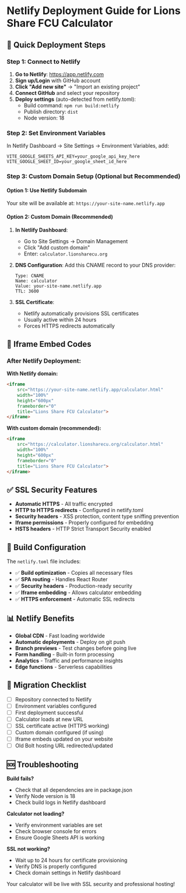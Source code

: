 # Netlify Deployment Guide for Lions Share FCU Calculator

## 🚀 Quick Deployment Steps

### Step 1: Connect to Netlify

1. **Go to Netlify**: https://app.netlify.com
2. **Sign up/Login** with GitHub account
3. **Click "Add new site"** → "Import an existing project"
4. **Connect GitHub** and select your repository
5. **Deploy settings** (auto-detected from netlify.toml):
   - Build command: `npm run build:netlify`
   - Publish directory: `dist`
   - Node version: 18

### Step 2: Set Environment Variables

In Netlify Dashboard → Site Settings → Environment Variables, add:

```
VITE_GOOGLE_SHEETS_API_KEY=your_google_api_key_here
VITE_GOOGLE_SHEET_ID=your_google_sheet_id_here
```

### Step 3: Custom Domain Setup (Optional but Recommended)

#### Option 1: Use Netlify Subdomain
Your site will be available at: `https://your-site-name.netlify.app`

#### Option 2: Custom Domain (Recommended)
1. **In Netlify Dashboard**:
   - Go to Site Settings → Domain Management
   - Click "Add custom domain"
   - Enter: `calculator.lionsharecu.org`

2. **DNS Configuration**:
   Add this CNAME record to your DNS provider:
   ```
   Type: CNAME
   Name: calculator
   Value: your-site-name.netlify.app
   TTL: 3600
   ```

3. **SSL Certificate**:
   - Netlify automatically provisions SSL certificates
   - Usually active within 24 hours
   - Forces HTTPS redirects automatically

## 🔗 Iframe Embed Codes

### After Netlify Deployment:

**With Netlify domain:**
```html
<iframe 
    src="https://your-site-name.netlify.app/calculator.html" 
    width="100%" 
    height="600px" 
    frameborder="0" 
    title="Lions Share FCU Calculator">
</iframe>
```

**With custom domain (recommended):**
```html
<iframe 
    src="https://calculator.lionsharecu.org/calculator.html" 
    width="100%" 
    height="600px" 
    frameborder="0" 
    title="Lions Share FCU Calculator">
</iframe>
```

## ✅ SSL Security Features

- **Automatic HTTPS** - All traffic encrypted
- **HTTP to HTTPS redirects** - Configured in netlify.toml
- **Security headers** - XSS protection, content type sniffing prevention
- **Iframe permissions** - Properly configured for embedding
- **HSTS headers** - HTTP Strict Transport Security enabled

## 🔧 Build Configuration

The `netlify.toml` file includes:
- ✅ **Build optimization** - Copies all necessary files
- ✅ **SPA routing** - Handles React Router
- ✅ **Security headers** - Production-ready security
- ✅ **Iframe embedding** - Allows calculator embedding
- ✅ **HTTPS enforcement** - Automatic SSL redirects

## 📊 Netlify Benefits

- **Global CDN** - Fast loading worldwide
- **Automatic deployments** - Deploy on git push
- **Branch previews** - Test changes before going live
- **Form handling** - Built-in form processing
- **Analytics** - Traffic and performance insights
- **Edge functions** - Serverless capabilities

## 🚨 Migration Checklist

- [ ] Repository connected to Netlify
- [ ] Environment variables configured
- [ ] First deployment successful
- [ ] Calculator loads at new URL
- [ ] SSL certificate active (HTTPS working)
- [ ] Custom domain configured (if using)
- [ ] Iframe embeds updated on your website
- [ ] Old Bolt hosting URL redirected/updated

## 🆘 Troubleshooting

**Build fails?**
- Check that all dependencies are in package.json
- Verify Node version is 18
- Check build logs in Netlify dashboard

**Calculator not loading?**
- Verify environment variables are set
- Check browser console for errors
- Ensure Google Sheets API is working

**SSL not working?**
- Wait up to 24 hours for certificate provisioning
- Verify DNS is properly configured
- Check domain settings in Netlify dashboard

Your calculator will be live with SSL security and professional hosting!